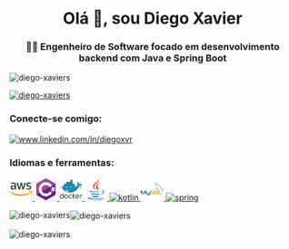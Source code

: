 <h1 align="center">Olá 👋, sou Diego Xavier</h1>
<h3 align="center">👨‍💻 Engenheiro de Software focado em desenvolvimento backend com Java e Spring Boot</h3>

<p align="left"> <img src="https://komarev.com/ghpvc/?username=diego-xaviers&label=Profile%20views&color=0e75b6&style=flat" alt="diego-xaviers" /> </p>

<p align="left"> <a href="https://github.com/ryo-ma/github-profile-trophy"><img src="https://github-profile-trophy.vercel.app/?username=diego-xaviers" alt="diego-xaviers" /></a> </p>

<h3 align="left">Conecte-se comigo:</h3>
<p align="left">
<a href="https://linkedin.com/in/www.linkedin.com/in/diegoxvr" target="blank"><img align="center" src="https://raw.githubusercontent.com/rahuldkjain/github-profile-readme-generator/master/src/images/icons/Social/linked-in-alt.svg" alt="www.linkedin.com/in/diegoxvr" height="30" width="40" /></a>
</p>

<h3 align="left">Idiomas e ferramentas:</h3>
<p align="left"> <a href="https://aws.amazon.com" target="_blank" rel="noreferrer"> <img src="https://raw.githubusercontent.com/devicons/devicon/master/icons/amazonwebservices/amazonwebservices-original-wordmark.svg" alt="aws" width="40" height="40"/> </a> <a href="https://www.w3schools.com/cs/" target="_blank" rel="noreferrer"> <img src="https://raw.githubusercontent.com/devicons/devicon/master/icons/csharp/csharp-original.svg" alt="csharp" width="40" height="40"/> </a> <a href="https://www.docker.com/" target="_blank" rel="noreferrer"> <img src="https://raw.githubusercontent.com/devicons/devicon/master/icons/docker/docker-original-wordmark.svg" alt="docker" width="40" height="40"/> </a> <a href="https://www.java.com" target="_blank" rel="noreferrer"> <img src="https://raw.githubusercontent.com/devicons/devicon/master/icons/java/java-original.svg" alt="java" width="40" height="40"/> </a> <a href="https://kotlinlang.org" target="_blank" rel="noreferrer"> <img src="https://www.vectorlogo.zone/logos/kotlinlang/kotlinlang-icon.svg" alt="kotlin" width="40" height="40"/> </a> <a href="https://www.mysql.com/" target="_blank" rel="noreferrer"> <img src="https://raw.githubusercontent.com/devicons/devicon/master/icons/mysql/mysql-original-wordmark.svg" alt="mysql" width="40" height="40"/> </a> <a href="https://spring.io/" target="_blank" rel="noreferrer"> <img src="https://www.vectorlogo.zone/logos/springio/springio-icon.svg" alt="spring" width="40" height="40"/> </a> </p>

<p><img align="left" src="https://github-readme-stats.vercel.app/api/top-langs?username=diego-xaviers&show_icons=true&locale=en&layout=compact" alt="diego-xaviers" /></p>

<p> <img align="center" src="https://github-readme-stats.vercel.app/api?username=diego-xaviers&show_icons=true&locale=en" alt="diego-xaviers" /></p>

<p><img align="center" src="https://github-readme-streak-stats.herokuapp.com/?user=diego-xaviers&" alt="diego-xaviers" /></p>
